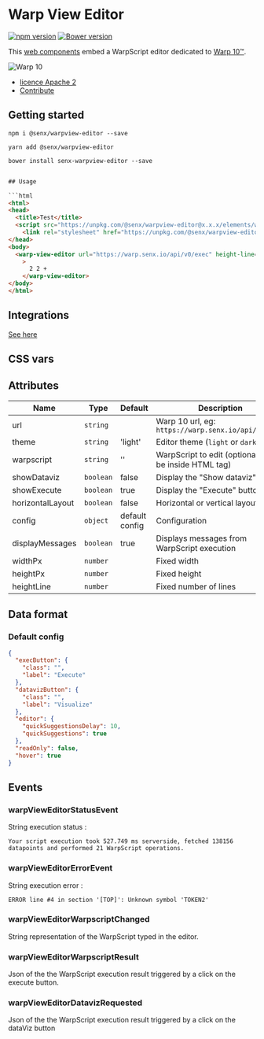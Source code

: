 # Warp View Editor

[![npm version](https://badge.fury.io/js/%40senx%2Fwarpview-editor.svg)](https://badge.fury.io/js/%40senx%2Fwarpview-editor) [![Bower version](https://badge.fury.io/bo/senx-warpview-editor.svg)](https://badge.fury.io/bo/senx-warpview-editor)

This [web components](https://fr.wikipedia.org/wiki/Composants_web) embed a WarpScript editor dedicated to [Warp 10™](https://www.warp10.io).

![Warp 10](https://blog.senx.io/wp-content/uploads/2018/10/warp10bySenx.png)

- [licence Apache 2](./LICENSE.md)
- [Contribute](./CONTRIBUTING.md)

## Getting started

    npm i @senx/warpview-editor --save
    
    yarn add @senx/warpview-editor
    
    bower install senx-warpview-editor --save

```html

## Usage

```html
<html>
<head>
  <title>Test</title>
  <script src="https://unpkg.com/@senx/warpview-editor@x.x.x/elements/warpview-editor.js"></script>
    <link rel="stylesheet" href="https://unpkg.com/@senx/warpview-editor@x.x.x/elements/warpview-editor.css">
</head>
<body>
  <warp-view-editor url="https://warp.senx.io/api/v0/exec" height-line=18 width-px=600 theme="dark" id="editor" show-dataviz="true" horizontal-layout="false" config='{"quickSuggestionsDelay":3000, "suggestOnTriggerCharacters": false}'
    >
      2 2 +
    </warp-view-editor>
</body>
</html>
```

## Integrations

[See here](https://stenciljs.com/docs/framework-integration)


## CSS vars

## Attributes

| Name | Type | Default | Description |
|------|------|---------|-------------|
| url | `string` | | Warp 10 url, eg: `https://warp.senx.io/api/v0/exec` |
| theme | `string` | 'light' | Editor theme (`light` or `dark`) |
| warpscript | `string` | '' | WarpScript to edit (optional, could be inside HTML tag) |
| showDataviz | `boolean` | false | Display the "Show dataviz" button  |
| showExecute | `boolean` | true | Display the "Execute" button  |
| horizontalLayout | `boolean` | false | Horizontal or vertical layout  |
| config | `object` | default config | Configuration |
| displayMessages | `boolean` | true | Displays messages from WarpScript execution |
| widthPx | `number` | | Fixed width |
| heightPx | `number` | | Fixed height |
| heightLine | `number` | | Fixed number of lines |

## Data format

### Default config

```json
{
  "execButton": {
    "class": "",
    "label": "Execute"
  },
  "datavizButton": {
    "class": "",
    "label": "Visualize"
  },
  "editor": {
    "quickSuggestionsDelay": 10,
    "quickSuggestions": true
  },
  "readOnly": false,
  "hover": true
}
```

## Events

### warpViewEditorStatusEvent

String execution status :

```text
Your script execution took 527.749 ms serverside, fetched 138156 datapoints and performed 21 WarpScript operations.
```

### warpViewEditorErrorEvent

String execution error :

```text
ERROR line #4 in section '[TOP]': Unknown symbol 'TOKEN2'
```

### warpViewEditorWarpscriptChanged

String representation of the WarpScript typed in the editor.

### warpViewEditorWarpscriptResult

Json of the the WarpScript execution result triggered by a click on the execute button.

### warpViewEditorDatavizRequested

Json of the the WarpScript execution result triggered by a click on the dataViz button

